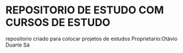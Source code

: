 # REPOSITORIO DE ESTUDO COM CURSOS DE ESTUDO
repositorio criado para colocar projetos de estudos 
Proprietario:Otávio Duarte Sá
